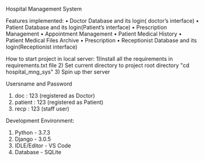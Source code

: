 ﻿Hospital Management System

Features implemented:
• Doctor Database and its login( doctor’s interface)
• Patient Database and its login(Patient’s interface)
• Prescription Management
• Appointment Management
• Patient Medical History
• Patient Medical Files Archive
• Prescription
• Receptionist Database and its login(Receptionist interface)

How to start project in local server:
1)Install all the requirements in requirements.txt file
2) Set current directory to project root directory  "cd hospital_mng_sys"
3) Spin up ther server 

Usersname and Password
1) doc : 123 (registered as Doctor)
2) patient : 123 (registered as Patient)
3) recp : 123 (staff user)


Development Environment:
1) Python - 3.7.3
2) Django - 3.0.5
3) IDLE/Editor - VS Code
4) Database - SQLite

